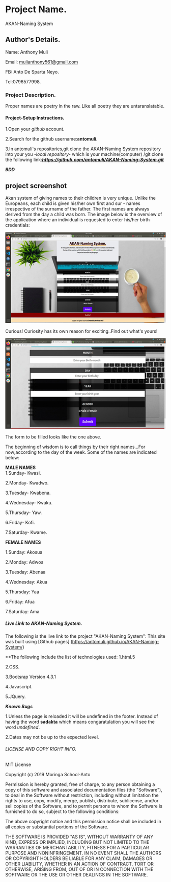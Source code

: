 # Project Name.
AKAN-Naming System

## Author's Details.
Name: Anthony Muli

Email: mulianthony561@gmail.com

FB: Anto De Sparta Neyo.

Tel:0796577998.


### Project Description.
Proper names are poetry in the raw. Like all poetry they are untaranslatable.

#### Project-Setup Instructions.
1.Open your *github* account.

2.Search for the github username:**antomuli**.

3.In antomuli's repositories,git clone the AKAN-Naming System repository into your you *-local repository-* which is your machine(computer) /git clone the following link:***https://github.com/antomuli/AKAN-Naming-System.git***

***BDD***
## project screenshot
Akan system of giving names to their children is very unique. Unlike the Europeans, each child is given his/her own first and sur - names irrespective of the surname of the father. The first names are always derived from the day a child was born.
The image below is the overview of the application where an individual is requested to enter his/her birth credentials:

![nnvjhfsvncvsjh](Images/BDD.jpg)

Curious! Curiosity has its own reason for exciting..Find out what's yours!

![chinchillah](Images/Readme.jpg)

The form to be filled looks like the one above.

The beginning of wisdom is to call things by their right names...For now;according to the day of the week. Some of the names are indicated below:

**MALE NAMES**                                            
1.Sunday- Kwasi.                                                            

2.Monday- Kwadwo.                                          

3.Tuesday- Kwabena.                                        

4.Wednesday- Kwaku.                                        

5.Thursday- Yaw.                                           

6.Friday- Kofi.                                            

7.Saturday- Kwame.                                         

**FEMALE NAMES**

1.Sunday: Akosua

2.Monday: Adwoa

3.Tuesday: Abenaa

4.Wednesday: Akua

5.Thursday: Yaa

6.Friday: Afua

7.Saturday: Ama


##### Live Link to AKAN-Naming System.
The following is the live link to the project "AKAN-Naming System":
This site was built using [Github pages] (https://antomuli.github.io/AKAN-Naming-System/)

**The following include the list of technologies used:
1.html.5

2.CSS.

3.Bootsrap Version 4.3.1

4.Javascript.

5.JQuery.

***Known Bugs***

1.Unless the page is reloaded it will be undefined in the footer. Instead of having the word **sadakta** which means congaratulation you will see the word *undefined*.

2.Dates may not be up to the expected level.

###### LICENSE AND COPY RIGHT INFO.
MIT License

Copyright (c) 2019 Moringa School-Anto

Permission is hereby granted, free of charge, to any person obtaining a copy of this software and associated documentation files (the "Software"), 
to deal in the Software without restriction, including without limitation the rights to use, copy, modify, merge, publish, distribute, sublicense, 
and/or sell copies of the Software, and to permit persons to whom the Software is furnished to do so, subject to the following conditions:

The above copyright notice and this permission notice shall be included in all copies or substantial portions of the Software.

THE SOFTWARE IS PROVIDED "AS IS", WITHOUT WARRANTY OF ANY KIND, EXPRESS OR IMPLIED, INCLUDING BUT NOT LIMITED TO THE WARRANTIES OF MERCHANTABILITY, 
FITNESS FOR A PARTICULAR PURPOSE AND NONINFRINGEMENT. IN NO EVENT SHALL THE AUTHORS OR COPYRIGHT HOLDERS BE LIABLE FOR ANY CLAIM, DAMAGES OR OTHER LIABILITY, 
WHETHER IN AN ACTION OF CONTRACT, TORT OR OTHERWISE, ARISING FROM, OUT OF OR IN CONNECTION WITH THE SOFTWARE OR THE USE OR OTHER DEALINGS IN THE SOFTWARE.


